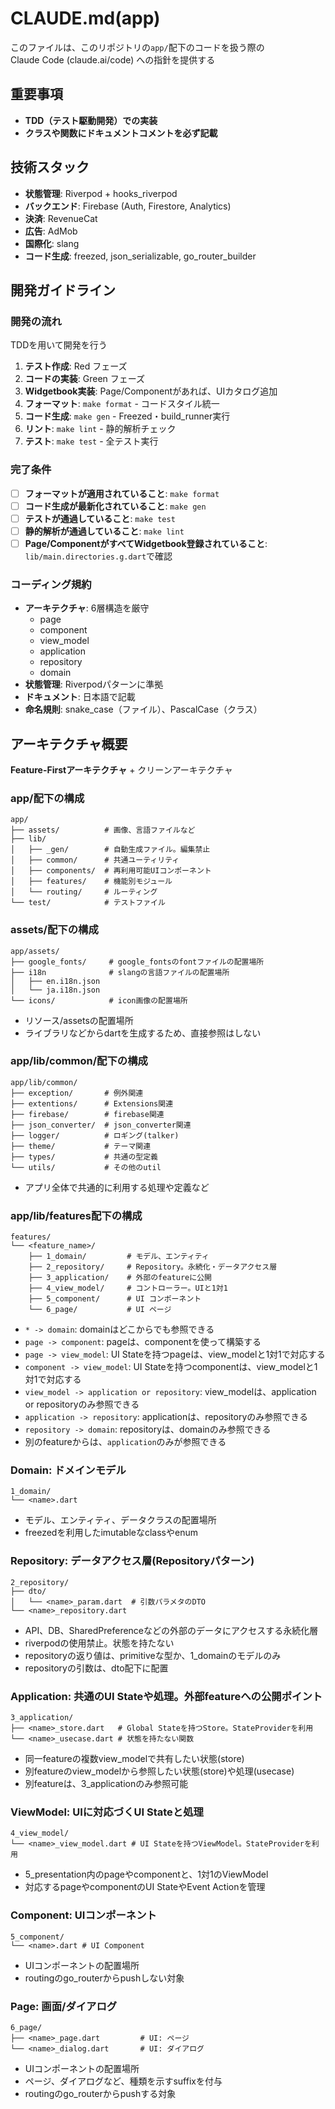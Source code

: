 # CLAUDE.md(app)

このファイルは、このリポジトリの`app/`配下のコードを扱う際の  
Claude Code (claude.ai/code) への指針を提供する

## **重要事項**

- **TDD（テスト駆動開発）での実装**
- **クラスや関数にドキュメントコメントを必ず記載**

## 技術スタック

- **状態管理**: Riverpod + hooks_riverpod
- **バックエンド**: Firebase (Auth, Firestore, Analytics)
- **決済**: RevenueCat
- **広告**: AdMob
- **国際化**: slang
- **コード生成**: freezed, json_serializable, go_router_builder

## 開発ガイドライン

### 開発の流れ

TDDを用いて開発を行う

1. **テスト作成**: Red フェーズ
1. **コードの実装**: Green フェーズ
1. **Widgetbook実装**: Page/Componentがあれば、UIカタログ追加
1. **フォーマット**: `make format` - コードスタイル統一
1. **コード生成**: `make gen` - Freezed・build_runner実行
1. **リント**: `make lint` - 静的解析チェック
1. **テスト**: `make test` - 全テスト実行

### **完了条件**

- [ ] **フォーマットが適用されていること**: `make format`
- [ ] **コード生成が最新化されていること**: `make gen`
- [ ] **テストが通過していること**: `make test`
- [ ] **静的解析が通過していること**: `make lint`
- [ ] **Page/ComponentがすべてWidgetbook登録されていること**: `lib/main.directories.g.dart`で確認

### コーディング規約

- **アーキテクチャ**: 6層構造を厳守
  - page
  - component
  - view_model
  - application
  - repository
  - domain
- **状態管理**: Riverpodパターンに準拠
- **ドキュメント**: 日本語で記載
- **命名規則**: snake_case（ファイル）、PascalCase（クラス）

## アーキテクチャ概要

**Feature-Firstアーキテクチャ** + クリーンアーキテクチャ

### app/配下の構成

```
app/
├── assets/          # 画像、言語ファイルなど
├── lib/
│   ├── _gen/        # 自動生成ファイル。編集禁止
│   ├── common/      # 共通ユーティリティ
│   ├── components/  # 再利用可能UIコンポーネント
│   ├── features/    # 機能別モジュール
│   └── routing/     # ルーティング
└── test/            # テストファイル
```

### assets/配下の構成

```
app/assets/
├── google_fonts/     # google_fontsのfontファイルの配置場所
├── i18n              # slangの言語ファイルの配置場所
│   ├── en.i18n.json
│   └── ja.i18n.json
└── icons/            # icon画像の配置場所
```

- リソース/assetsの配置場所
- ライブラリなどからdartを生成するため、直接参照はしない

### app/lib/common/配下の構成

```
app/lib/common/
├── exception/       # 例外関連
├── extentions/      # Extensions関連
├── firebase/        # firebase関連
├── json_converter/  # json_converter関連
├── logger/          # ロギング(talker)
├── theme/           # テーマ関連
├── types/           # 共通の型定義
└── utils/           # その他のutil
```

- アプリ全体で共通的に利用する処理や定義など

### app/lib/features配下の構成

```
features/
└── <feature_name>/
    ├── 1_domain/         # モデル、エンティティ
    ├── 2_repository/     # Repository。永続化・データアクセス層
    ├── 3_application/    # 外部のfeatureに公開
    ├── 4_view_model/     # コントローラー。UIと1対1
    ├── 5_component/      # UI コンポーネント
    └── 6_page/           # UI ページ
```

- `* -> domain`: domainはどこからでも参照できる
- `page -> component`: pageは、componentを使って構築する
- `page -> view_model`: UI Stateを持つpageは、view_modelと1対1で対応する
- `component -> view_model`: UI Stateを持つcomponentは、view_modelと1対1で対応する
- `view_model -> application or repository`: view_modelは、application or repositoryのみ参照できる
- `application -> repository`: applicationは、repositoryのみ参照できる
- `repository -> domain`: repositoryは、domainのみ参照できる
- 別のfeatureからは、`application`のみが参照できる

### Domain: ドメインモデル

```
1_domain/
└── <name>.dart
```

- モデル、エンティティ、データクラスの配置場所
- freezedを利用したimutableなclassやenum

### Repository: データアクセス層(Repositoryパターン)

```
2_repository/
├── dto/
│   └── <name>_param.dart  # 引数パラメタのDTO
└── <name>_repository.dart
```

- API、DB、SharedPreferenceなどの外部のデータにアクセスする永続化層
- riverpodの使用禁止。状態を持たない
- repositoryの返り値は、primitiveな型か、1_domainのモデルのみ
- repositoryの引数は、dto配下に配置

### Application: 共通のUI Stateや処理。外部featureへの公開ポイント

```
3_application/
├── <name>_store.dart   # Global Stateを持つStore。StateProviderを利用
└── <name>_usecase.dart # 状態を持たない関数
```

- 同一featureの複数view_modelで共有したい状態(store)
- 別featureのview_modelから参照したい状態(store)や処理(usecase)
- 別featureは、3_applicationのみ参照可能

### ViewModel: UIに対応づくUI Stateと処理

```
4_view_model/
└── <name>_view_model.dart # UI Stateを持つViewModel。StateProviderを利用
```

- 5_presentation内のpageやcomponentと、1対1のViewModel
- 対応するpageやcomponentのUI StateやEvent Actionを管理

### Component: UIコンポーネント

```
5_component/
└── <name>.dart # UI Component
```

- UIコンポーネントの配置場所
- routingのgo_routerからpushしない対象

### Page: 画面/ダイアログ

```
6_page/
├── <name>_page.dart         # UI: ページ
└── <name>_dialog.dart       # UI: ダイアログ
```

- UIコンポーネントの配置場所
- ページ、ダイアログなど、種類を示すsuffixを付与
- routingのgo_routerからpushする対象
